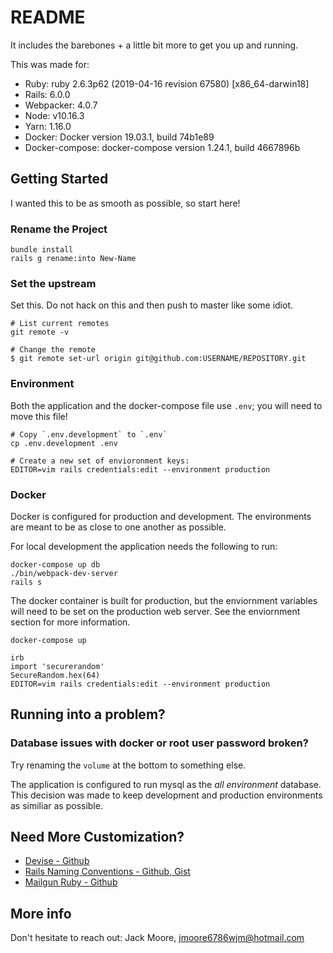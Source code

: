 # README

It includes the barebones + a little bit more to get you up and running. 

This was made for: 
  - Ruby: ruby 2.6.3p62 (2019-04-16 revision 67580) [x86_64-darwin18]
  - Rails: 6.0.0
  - Webpacker: 4.0.7
  - Node: v10.16.3
  - Yarn: 1.16.0
  - Docker: Docker version 19.03.1, build 74b1e89
  - Docker-compose: docker-compose version 1.24.1, build 4667896b


## Getting Started

I wanted this to be as smooth as possible, so start here!

### Rename the Project

```
bundle install
rails g rename:into New-Name
```


### Set the upstream

Set this. Do not hack on this and then push to master like some idiot.

```
# List current remotes
git remote -v

# Change the remote
$ git remote set-url origin git@github.com:USERNAME/REPOSITORY.git
```

### Environment 

Both the application and the docker-compose file use `.env`; you will need to move this file!

```
# Copy `.env.development` to `.env`
cp .env.development .env
```

```
# Create a new set of envioronment keys:
EDITOR=vim rails credentials:edit --environment production
```

### Docker

Docker is configured for production and development. The environments are meant to be as close to one another as possible.

For local development the application needs the following to run:
```
docker-compose up db
./bin/webpack-dev-server
rails s
```

The docker container is built for production, but the enviornment variables will need to be set on the production web server. See the enviornment section for more information.
```
docker-compose up
```

```
irb
import 'securerandom'
SecureRandom.hex(64)
EDITOR=vim rails credentials:edit --environment production
```


## Running into a problem?

### Database issues with docker or root user password broken?

Try renaming the `volume` at the bottom to something else.

The application is configured to run mysql as the *all environment* database. 
This decision was made to keep development and production environments as similiar as possible.


## Need More Customization?

  - [Devise - Github](https://github.com/plataformatec/devise)
  - [Rails Naming Conventions - Github, Gist](https://gist.github.com/iangreenleaf/b206d09c587e8fc6399e)
  - [Mailgun Ruby - Github](https://github.com/mailgun/mailgun-ruby)


## More info

Don't hesitate to reach out: Jack Moore, [jmoore6786wjm@hotmail.com](mailto:jmoore6786wjm@hotmail.com)

